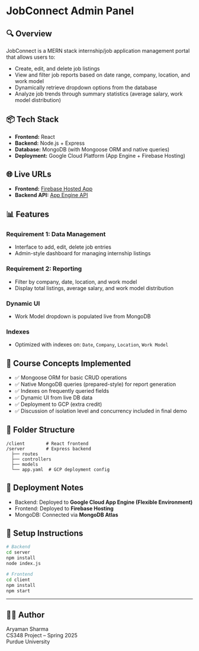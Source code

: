 # JobConnect Admin Panel

## 🔍 Overview

JobConnect is a MERN stack internship/job application management portal that allows users to:

- Create, edit, and delete job listings
- View and filter job reports based on date range, company, location, and work model
- Dynamically retrieve dropdown options from the database
- Analyze job trends through summary statistics (average salary, work model distribution)

## 📦 Tech Stack

- **Frontend:** React
- **Backend:** Node.js + Express
- **Database:** MongoDB (with Mongoose ORM and native queries)
- **Deployment:** Google Cloud Platform (App Engine + Firebase Hosting)

## 🌐 Live URLs

- **Frontend:** [Firebase Hosted App](https://your-firebase-project.web.app)
- **Backend API:** [App Engine API](https://cs348-458507.uc.r.appspot.com)

## 📊 Features

### Requirement 1: Data Management
- Interface to add, edit, delete job entries
- Admin-style dashboard for managing internship listings

### Requirement 2: Reporting
- Filter by company, date, location, and work model
- Display total listings, average salary, and work model distribution

### Dynamic UI
- Work Model dropdown is populated live from MongoDB

### Indexes
- Optimized with indexes on: `Date`, `Company`, `Location`, `Work Model`

## 🧠 Course Concepts Implemented

- ✅ Mongoose ORM for basic CRUD operations
- ✅ Native MongoDB queries (prepared-style) for report generation
- ✅ Indexes on frequently queried fields
- ✅ Dynamic UI from live DB data
- ✅ Deployment to GCP (extra credit)
- ✅ Discussion of isolation level and concurrency included in final demo

## 📁 Folder Structure

```
/client        # React frontend
/server        # Express backend
  ├── routes
  ├── controllers
  ├── models
  └── app.yaml  # GCP deployment config
```

## 🚀 Deployment Notes

- Backend: Deployed to **Google Cloud App Engine (Flexible Environment)**
- Frontend: Deployed to **Firebase Hosting**
- MongoDB: Connected via **MongoDB Atlas**

## 📄 Setup Instructions

```bash
# Backend
cd server
npm install
node index.js

# Frontend
cd client
npm install
npm start
```

---

## 👨‍💻 Author

Aryaman Sharma  
CS348 Project – Spring 2025  
Purdue University